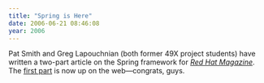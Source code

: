 ```yaml
---
title: "Spring is Here"
date: 2006-06-21 08:46:08
year: 2006
---
```

Pat Smith and Greg Lapouchnian (both former 49X project students) have written a two-part article on the Spring framework for <a href="http://www.redhat.com/magazine/"><em>Red Hat Magazine</em></a>.  The <a href="http://www.redhat.com/magazine/020jun06/features/spring/">first part</a> is now up on the web—congrats, guys.
